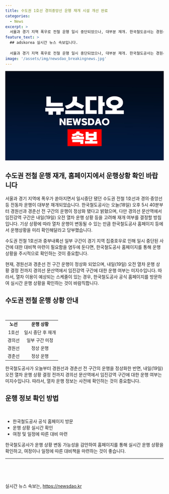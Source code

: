 ```yaml
---
title: 수도권 1호선 경의중앙선 운행 재개 시설 개선 완료
categories:
  - News
excerpt: >
  서울과 경기 지역 폭우로 전철 운행 일시 중단되었으나, 대부분 재개. 한국철도공사는 경원선과 경춘선 운행 정상화 및 경의선 일부 구간 재개를 예고. 열차 운행은 기상 상황에 따라 변동될 수 있으니 홈페이지 등에서 확인해야 함. 전철 운행 중단은 경기 지역 집중호우의 영향. (150자)
feature_text: >
  ## adskorea 실시간 뉴스 속보입니다.

  서울과 경기 지역 폭우로 전철 운행 일시 중단되었으나, 대부분 재개. 한국철도공사는 경원선과 경춘선 운행 정상화 및 경의선 일부 구간 재개를 예고. 열차 운행은 기상 상황에 따라 변동될 수 있으니 홈페이지 등에서 확인해야 함. 전철 운행 중단은 경기 지역 집중호우의 영향. (150자)
image: '/assets/img/newsdao_breakingnews.jpg'
---
```


<p><img src="/assets/img/newsdao_breakingnews.jpg" alt="adskorea 속보" /></p>

<h2>수도권 전철 운행 재개, 홈페이지에서 운행상황 확인 바랍니다</h2>

<p>서울과 경기 지역에 폭우가 쏟아지면서 일시중단 됐던 수도권 전철 1호선과 경의·중앙선 등 전동차 운행이 대부분 재개되었습니다. 한국철도공사는 오늘(18일) 오후 5시 40분부터 경원선과 경춘선 전 구간의 운행이 정상화 됐다고 밝혔으며, 다만 경의선 문산역에서 임진강역 구간은 내일(19일) 오전 열차 운행 상황 등을 고려해 재개 여부를 결정할 방침입니다. 기상 상황에 따라 열차 운행이 변동될 수 있는 만큼 한국철도공사 홈페이지 등에서 운행상황을 미리 확인해달라고 당부했습니다.</p>

<p>수도권 전철 1호선과 중부내륙선 일부 구간이 경기 지역 집중호우로 인해 일시 중단된 사건에 대한 대비책 마련이 필요함을 염두에 둔다면, 한국철도공사 홈페이지를 통해 운행 상황을 주시적으로 확인하는 것이 중요합니다. </p>

<p>현재, 경원선과 경춘선 전 구간 운행이 정상화 되었으며, 내일(19일) 오전 열차 운행 상황 결정 전까지 경의선 문산역에서 임진강역 구간에 대한 운행 여부는 미지수입니다. 따라서, 열차 이용이 예상되는 스케줄이 있는 경우, 한국철도공사 공식 홈페이지를 방문하여 실시간 운행 상황을 확인하는 것이 바람직합니다.</p>

<h2 data-ke-size="size26">수도권 전철 운행 상황 안내</h2>

<p data-ke-size="size16">&nbsp;</p>

<table>
    <tbody>
        <tr>
            <td style="text-align: center; height: 17px;"><b>노선</b></td>
            <td style="text-align: center; height: 17px;"><b>운행 상황</b></td>
        </tr>
        <tr>
            <td style="text-align: center; height: 17px;">1호선</td>
            <td style="text-align: center; height: 17px;">일시 중단 후 재개</td>
        </tr>
        <tr>
            <td style="text-align: center; height: 17px;">경의선</td>
            <td style="text-align: center; height: 17px;">일부 구간 미정</td>
        </tr>
        <tr>
            <td style="text-align: center; height: 17px;">경원선</td>
            <td style="text-align: center; height: 17px;">정상 운행</td>
        </tr>
        <tr>
            <td style="text-align: center; height: 17px;">경춘선</td>
            <td style="text-align: center; height: 17px;">정상 운행</td>
        </tr>
    </tbody>
</table>

<p data-ke-size="size16">한국철도공사가 오늘부터 경원선과 경춘선 전 구간의 운행을 정상화한 반면, 내일(19일) 오전 열차 운행 상황 결정 전까지 경의선 문산역에서 임진강역 구간에 대한 운행 여부는 미지수입니다. 따라서, 열차 운행 정보는 사전에 확인하는 것이 중요합니다.</p>

<h2 data-ke-size="size26">운행 정보 확인 방법</h2>

<p data-ke-size="size16">&nbsp;</p>

<ul>
    <li>한국철도공사 공식 홈페이지 방문</li>
    <li>운행 상황 실시간 확인</li>
    <li>여정 및 일정에 따른 대비 마련</li>
</ul>

<p data-ke-size="size16">한국철도공사가 운행 상황 변동 가능성을 감안하여 홈페이지를 통해 실시간 운행 상황을 확인하고, 여정이나 일정에 따른 대비책을 마련하는 것이 좋습니다.</p>

<hr>

<p data-ke-size="size16">&nbsp;</p>

<p data-ke-size="size16">&nbsp;</p>
실시간 뉴스 속보는, <a href="https://newsdao.kr" rel="dofollow">https://newsdao.kr</a>


